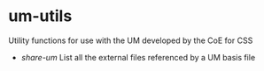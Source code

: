 um-utils
========

Utility functions for use with the UM developed by the CoE for CSS

 * _share-um_ List all the external files referenced by a UM basis file
